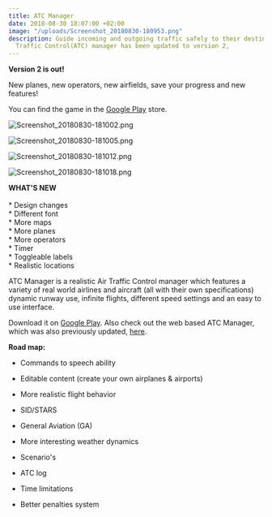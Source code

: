 ```yaml
---
title: ATC Manager
date: 2018-08-30 18:07:00 +02:00
image: "/uploads/Screenshot_20180830-180953.png"
description: Guide incoming and outgoing traffic safely to their destination. Air
  Traffic Control(ATC) manager has been updated to version 2,
---
```


**Version 2 is out!**

New planes, new operators, new airfields, save your progress and new features!

You can find the game in the [Google Play](https://play.google.com/store/apps/details?id=com.EchoSierraStudio.ATCManager&hl=en_US) store.

![Screenshot_20180830-181002.png](/uploads/Screenshot_20180830-181002.png)

![Screenshot_20180830-181005.png](/uploads/Screenshot_20180830-181005.png)

![Screenshot_20180830-181012.png](/uploads/Screenshot_20180830-181012.png)

![Screenshot_20180830-181018.png](/uploads/Screenshot_20180830-181018.png)

**WHAT'S NEW**\
\
\* Design changes\
\* Different font\
\* More maps\
\* More planes\
\* More operators\
\* Timer\
\* Toggleable labels\
\* Realistic locations

ATC Manager is a realistic Air Traffic Control manager which features a variety of real world airlines and aircraft (all with their own specifications) dynamic runway use, infinite flights, different speed settings and an easy to use interface.

Download it on [Google Play](https://play.google.com/store/apps/details?id=com.EchoSierraStudio.ATCManager&hl=en_US). Also check out the web based ATC Manager, which was also previously updated, [here](https://esstudio.site/atc-manager-2/).

**Road map:**

* Commands to speech ability

* Editable content (create your own airplanes & airports)

* More realistic flight behavior

* SID/STARS

* General Aviation (GA)

* More interesting weather dynamics

* Scenario's

* ATC log

* Time limitations

* Better penalties system
